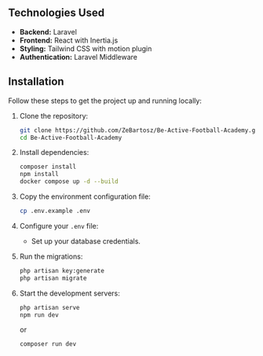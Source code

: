 ## Technologies Used

- **Backend:** Laravel
- **Frontend:** React with Inertia.js
- **Styling:** Tailwind CSS with motion plugin
- **Authentication:** Laravel Middleware

## Installation

Follow these steps to get the project up and running locally:

1. Clone the repository:
   ```bash
   git clone https://github.com/ZeBartosz/Be-Active-Football-Academy.git
   cd Be-Active-Football-Academy
   ```

2. Install dependencies:
   ```bash
   composer install
   npm install
   docker compose up -d --build
   ```

3. Copy the environment configuration file:
   ```bash
   cp .env.example .env
   ```

4. Configure your `.env` file:
   - Set up your database credentials.

5. Run the migrations:
   ```bash
   php artisan key:generate 
   php artisan migrate
   ```

6. Start the development servers:
   ```bash
   php artisan serve
   npm run dev
   ```
   or
    ```bash
   composer run dev
   ```
   

